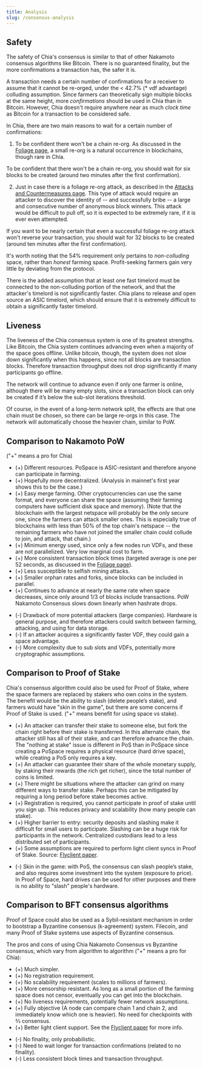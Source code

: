 ```yaml
---
title: Analysis
slug: /consensus-analysis
---
```


## Safety

The safety of Chia's consensus is similar to that of other Nakamoto consensus algorithms like Bitcoin. There is no guaranteed finality, but the more confirmations a transaction has, the safer it is.

A transaction needs a certain number of confirmations for a receiver to assume that it cannot be re-orged, under the < 42.7% (\* vdf advantage) colluding assumption. Since farmers can theoretically sign multiple blocks at the same height, more _confirmations_ should be used in Chia than in Bitcoin. However, Chia doesn't require anywhere near as much _clock time_ as Bitcoin for a transaction to be considered safe.

In Chia, there are two main reasons to wait for a certain number of confirmations:

1. To be confident there won't be a chain re-org. As discussed in the [Foliage page](/consensus-foliage), a small re-org is a natural occurrence in blockchains, though rare in Chia.

To be confident that there won't be a chain re-org, you should wait for six blocks to be created (around two minutes after the first confirmation).

2. Just in case there is a foliage re-org attack, as described in the [Attacks and Countermeasures page](/consensus-attacks#bribe-foliage). This type of attack would require an attacker to discover the identity of -- and successfully bribe -- a large and consecutive number of anonymous block winners. This attack would be difficult to pull off, so it is expected to be extremely rare, if it is ever even attempted.

If you want to be nearly certain that even a successful foliage re-org attack won't reverse your transaction, you should wait for 32 blocks to be created (around ten minutes after the first confirmation).

It's worth noting that the 54% requirement only pertains to _non-colluding_ space, rather than _honest_ farming space. Profit-seeking farmers gain very little by deviating from the protocol.

There is the added assumption that at least one fast timelord must be connected to the non-colluding portion of the network, and that the attacker's timelord is not significantly faster. Chia plans to release and open source an ASIC timelord, which should ensure that it is extremely difficult to obtain a significantly faster timelord.

## Liveness

The liveness of the Chia consensus system is one of its greatest strengths. Like Bitcoin, the Chia system continues advancing even when a majority of the space goes offline. Unlike bitcoin, though, the system does not slow down significantly when this happens, since not all blocks are transaction blocks. Therefore transaction throughput does not drop significantly if many participants go offline.

The network will continue to advance even if only one farmer is online, although there will be many empty slots, since a transaction block can only be created if it’s below the sub-slot iterations threshold.

Of course, in the event of a long-term network split, the effects are that one chain must be chosen, so there can be large re-orgs in this case. The network will automatically choose the heavier chain, similar to PoW.

## Comparison to Nakamoto PoW

("+" means a pro for Chia)

- (+) Different resources. PoSpace is ASIC-resistant and therefore anyone can participate in farming.
- (+) Hopefully more decentralized. (Analysis in mainnet's first year shows this to be the case.)
- (+) Easy merge farming. Other cryptocurrencies can use the same format, and everyone can share the space (assuming their farming computers have sufficient disk space and memory). (Note that the blockchain with the largest netspace will probably be the only secure one, since the farmers can attack smaller ones. This is especially true of blockchains with less than 50% of the top chain's netspace -- the remaining farmers who have not joined the smaller chain could collude to join, and attack, that chain.)
- (+) Minimum energy used, since only a few nodes run VDFs, and these are not parallelized. Very low marginal cost to farm.
- (+) More consistent transaction block times (targeted average is one per 52 seconds, as discussed in the [Foliage page](/consensus-foliage)).
- (+) Less susceptible to selfish mining attacks.
- (+) Smaller orphan rates and forks, since blocks can be included in parallel.
- (+) Continues to advance at nearly the same rate when space decreases, since only around 1/3 of blocks include transactions. PoW Nakamoto Consensus slows down linearly when hashrate drops.

* (-) Drawback of more potential attackers (large companies). Hardware is general purpose, and therefore attackers could switch between farming, attacking, and using for data storage.
* (-) If an attacker acquires a significantly faster VDF, they could gain a space advantage.
* (-) More complexity due to sub slots and VDFs, potentially more cryptographic assumptions.

## Comparison to Proof of Stake

Chia's consensus algorithm could also be used for Proof of Stake, where the space farmers are replaced by stakers who own coins in the system. The benefit would be the ability to slash (delete people’s stake), and farmers would have "skin in the game", but there are some concerns if Proof of Stake is used. ("+" means benefit for using space vs stake).

- (+) An attacker can transfer their stake to someone else, but fork the chain right before their stake is transferred. In this alternate chain, the attacker still has all of their stake, and can therefore advance the chain. The "nothing at stake" issue is different in PoS than in PoSpace since creating a PoSpace requires a physical resource (hard drive space), while creating a PoS only requires a key.
- (+) An attacker can guarantee their share of the whole monetary supply, by staking their rewards (the rich get richer), since the total number of coins is limited.
- (+) There might be situations where the attacker can grind on many different ways to transfer stake. Perhaps this can be mitigated by requiring a long period before stake becomes active.
- (+) Registration is required, you cannot participate in proof of stake until you sign up. This reduces privacy and scalability (how many people can stake).
- (+) Higher barrier to entry: security deposits and slashing make it difficult for small users to participate. Slashing can be a huge risk for participants in the network. Centralized custodians lead to a less distributed set of participants.
- (+) Some assumptions are required to perform light client syncs in Proof of Stake. Source: [Flyclient paper](https://eprint.iacr.org/2019/226.pdf).

* (-) Skin in the game: with PoS, the consensus can slash people’s stake, and also requires some investment into the system (exposure to price). In Proof of Space, hard drives can be used for other purposes and there is no ability to "slash" people's hardware.

## Comparison to BFT consensus algorithms

Proof of Space could also be used as a Sybil-resistant mechanism in order to bootstrap a Byzantine consensus (k-agreement) system. Filecoin, and many Proof of Stake systems use aspects of Byzantine consensus.

The pros and cons of using Chia Nakamoto Consensus vs Byzantine consensus, which vary from algorithm to algorithm ("+" means a pro for Chia):

- (+) Much simpler.
- (+) No registration requirement.
- (+) No scalability requirement (scales to millions of farmers).
- (+) More censorship resistant. As long as a small portion of the farming space does not censor, eventually you can get into the blockchain.
- (+) No liveness requirements, potentially fewer network assumptions.
- (+) Fully objective (A node can compare chain 1 and chain 2, and immediately know which one is heavier). No need for checkpoints with ⅔ consensus.
- (+) Better light client support. See the [Flyclient paper](https://eprint.iacr.org/2019/226.pdf) for more info.

* (-) No finality, only probabilistic.
* (-) Need to wait longer for transaction confirmations (related to no finality).
* (-) Less consistent block times and transaction throughput.
